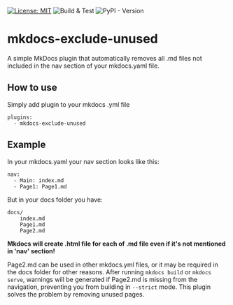  [![License: MIT](https://img.shields.io/badge/License-MIT-yellow.svg)](https://opensource.org/licenses/MIT) ![Build & Test]()
 ![PyPI - Version](https://img.shields.io/pypi/v/mkdocs-exclude-unused)


# mkdocs-exclude-unused

A simple MkDocs plugin that automatically removes all .md files not included in the nav section of your mkdocs.yaml file.

## How to use

Simply add plugin to your mkdocs .yml file

```
plugins:
  - mkdocs-exclude-unused
```
## Example
In your mkdocs.yaml your nav section looks like this:

    nav:
      - Main: index.md
      - Page1: Page1.md

But in your docs folder you have:

    docs/
	    index.md
	    Page1.md
	    Page2.md

**Mkdocs will create .html file for each of .md file even if it's not mentioned in 'nav' section!**

Page2.md can be used in other mkdocs.yml files, or it may be required in the docs folder for other reasons.
After running `mkdocs build` or `mkdocs serve`, warnings will be generated if Page2.md is missing from the navigation, preventing you from building in `--strict` mode. This plugin solves the problem by removing unused pages.


